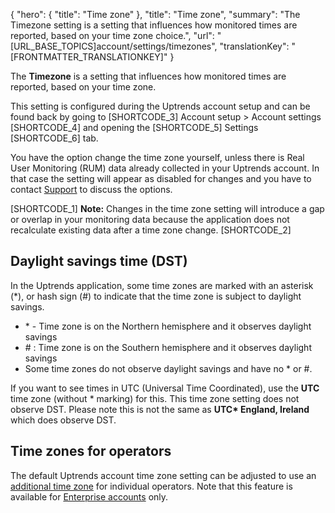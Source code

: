{
  "hero": {
    "title": "Time zone"
  },
  "title": "Time zone",
  "summary": "The Timezone setting is a setting that influences how monitored times are reported, based on your time zone choice.",
  "url": "[URL_BASE_TOPICS]account/settings/timezones",
  "translationKey": "[FRONTMATTER_TRANSLATIONKEY]"
}

The **Timezone** is a setting that influences how monitored times are reported, based on your time zone.

This setting is configured during the Uptrends account setup and can be found back by going to [SHORTCODE_3] Account setup > Account settings [SHORTCODE_4] and opening the [SHORTCODE_5] Settings [SHORTCODE_6] tab.

You have the option change the time zone yourself, unless there is Real User Monitoring (RUM) data already collected in your Uptrends account. In that case the setting will appear as disabled for changes and you have to contact [Support]([LINK_URL_1]) to discuss the options.

[SHORTCODE_1]
**Note:** Changes in the time zone setting will introduce a gap or overlap in your monitoring data because the application does not recalculate existing data after a time zone change. 
[SHORTCODE_2]

## Daylight savings time (DST)

In the Uptrends application, some time zones are marked with an asterisk (\*), or hash sign (\#) to indicate that the time zone is subject to daylight savings.

- \* - Time zone is on the Northern hemisphere and it observes daylight savings
- \# : Time zone is on the Southern hemisphere and it observes daylight savings
- Some time zones do not observe daylight savings and have no \* or \#.

If you want to see times in UTC (Universal Time Coordinated), use the **UTC** time zone (without \* marking) for this. This time zone setting does not observe DST. Please note this is not the same as **UTC\* England, Ireland** which does observe DST.

## Time zones for operators

The default Uptrends account time zone setting can be adjusted to use an [additional time zone]([LINK_URL_2]) for individual operators. Note that this feature is available for [Enterprise accounts]([LINK_URL_3]) only.
